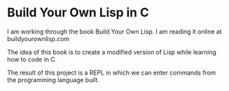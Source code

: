 # Build Your Own Lisp in C

I am working through the book Build Your Own Lisp. I am reading it online at buildyourownlisp.com

The idea of this book is to create a modified version of Lisp while learning how to code in C. 

The result of this project is a REPL in which we can enter commands from the programming language built.



